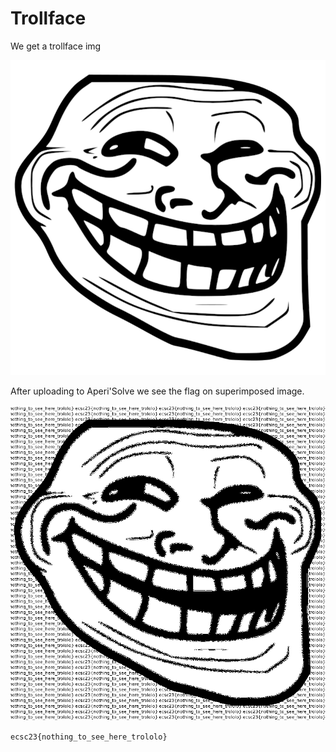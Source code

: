 # Trollface

We get a trollface img

![](./images/trollface-7cc875762563130645fdd552f4b858ac03eba171.png)


After uploading to Aperi'Solve we see the flag on superimposed image.

![Alt text](./images/image_rgb_2.png)

`ecsc23{nothing_to_see_here_trololo}`